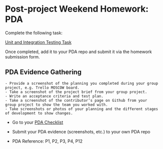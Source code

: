 # Post-project Weekend Homework: PDA

Complete the following task:

[Unit and Integration Testing Task](https://github.com/codeclan/e30_classnotes/tree/master/week_09/Unit_and_Integration_Task_B)

Once completed, add it to your PDA repo and submit it via the homework submission form.


## PDA Evidence Gathering

```
- Provide a screenshot of the planning you completed during your group project, e.g. Trello MOSCOW board.
- Take a screenshot of the project brief from your group project.
- Write an acceptance criteria and test plan.
- Take a screenshot of the contributor’s page on Github from your group project to show the team you worked with.
- Take screenshots or photos of your planning and the different stages of development to show changes. 
```

- Go to your [PDA Checklist](https://github.com/codeclan/pda/tree/master/Evidence%20Gathering%20Portfolio)

- Submit your PDA evidence (screenshots, etc.) to your own PDA repo

- PDA Reference: P1, P2, P3, P4, P12
